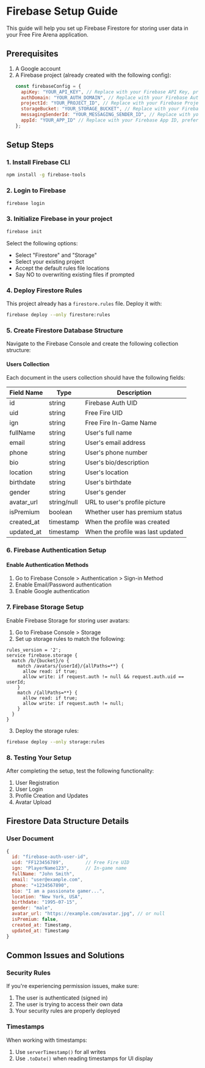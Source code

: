 # Firebase Setup Guide

This guide will help you set up Firebase Firestore for storing user data in your Free Fire Arena application.

## Prerequisites

1. A Google account
2. A Firebase project (already created with the following config):
   ```javascript
   const firebaseConfig = {
     apiKey: "YOUR_API_KEY", // Replace with your Firebase API Key, preferably using environment variables.
     authDomain: "YOUR_AUTH_DOMAIN", // Replace with your Firebase Auth Domain, preferably using environment variables.
     projectId: "YOUR_PROJECT_ID", // Replace with your Firebase Project ID, preferably using environment variables.
     storageBucket: "YOUR_STORAGE_BUCKET", // Replace with your Firebase Storage Bucket, preferably using environment variables.
     messagingSenderId: "YOUR_MESSAGING_SENDER_ID", // Replace with your Firebase Messaging Sender ID, preferably using environment variables.
     appId: "YOUR_APP_ID" // Replace with your Firebase App ID, preferably using environment variables.
   };
   ```

## Setup Steps

### 1. Install Firebase CLI

```bash
npm install -g firebase-tools
```

### 2. Login to Firebase

```bash
firebase login
```

### 3. Initialize Firebase in your project

```bash
firebase init
```

Select the following options:
- Select "Firestore" and "Storage"
- Select your existing project
- Accept the default rules file locations
- Say NO to overwriting existing files if prompted

### 4. Deploy Firestore Rules

This project already has a `firestore.rules` file. Deploy it with:

```bash
firebase deploy --only firestore:rules
```

### 5. Create Firestore Database Structure

Navigate to the Firebase Console and create the following collection structure:

#### Users Collection

Each document in the users collection should have the following fields:

| Field Name | Type | Description |
|------------|------|-------------|
| id | string | Firebase Auth UID |
| uid | string | Free Fire UID |
| ign | string | Free Fire In-Game Name |
| fullName | string | User's full name |
| email | string | User's email address |
| phone | string | User's phone number |
| bio | string | User's bio/description |
| location | string | User's location |
| birthdate | string | User's birthdate |
| gender | string | User's gender |
| avatar_url | string/null | URL to user's profile picture |
| isPremium | boolean | Whether user has premium status |
| created_at | timestamp | When the profile was created |
| updated_at | timestamp | When the profile was last updated |

### 6. Firebase Authentication Setup

#### Enable Authentication Methods

1. Go to Firebase Console > Authentication > Sign-in Method
2. Enable Email/Password authentication
3. Enable Google authentication

### 7. Firebase Storage Setup

Enable Firebase Storage for storing user avatars:

1. Go to Firebase Console > Storage
2. Set up storage rules to match the following:

```
rules_version = '2';
service firebase.storage {
  match /b/{bucket}/o {
    match /avatars/{userId}/{allPaths=**} {
      allow read: if true;
      allow write: if request.auth != null && request.auth.uid == userId;
    }
    match /{allPaths=**} {
      allow read: if true;
      allow write: if request.auth != null;
    }
  }
}
```

3. Deploy the storage rules:

```bash
firebase deploy --only storage:rules
```

### 8. Testing Your Setup

After completing the setup, test the following functionality:

1. User Registration
2. User Login
3. Profile Creation and Updates
4. Avatar Upload

## Firestore Data Structure Details

### User Document

```javascript
{
  id: "firebase-auth-user-id",
  uid: "FF123456789",        // Free Fire UID
  ign: "PlayerName123",      // In-game name
  fullName: "John Smith",
  email: "user@example.com",
  phone: "+1234567890",
  bio: "I am a passionate gamer...",
  location: "New York, USA",
  birthdate: "1995-07-15",
  gender: "male",
  avatar_url: "https://example.com/avatar.jpg", // or null
  isPremium: false,
  created_at: Timestamp,
  updated_at: Timestamp
}
```

## Common Issues and Solutions

### Security Rules

If you're experiencing permission issues, make sure:

1. The user is authenticated (signed in)
2. The user is trying to access their own data
3. Your security rules are properly deployed

### Timestamps

When working with timestamps:

1. Use `serverTimestamp()` for all writes
2. Use `.toDate()` when reading timestamps for UI display 